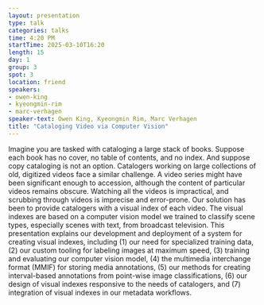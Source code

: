 ```yaml
---
layout: presentation
type: talk
categories: talks
time: 4:20 PM
startTime: 2025-03-10T16:20 
length: 15
day: 1
group: 3
spot: 3
location: friend
speakers:
- owen-king
- kyeongmin-rim
- marc-verhagen
speaker-text: Owen King, Kyeongmin Rim, Marc Verhagen
title: "Cataloging Video via Computer Vision"
---
```

Imagine you are tasked with cataloging a large stack of books.  Suppose each book has no cover, no table of contents, and no index.  And suppose copy cataloging is not an option.  Catalogers working on large collections of old, digitized videos face a similar challenge.  A video series might have been significant enough to accession, although the content of particular videos remains obscure. Watching all the videos is impractical, and scrubbing through videos is imprecise and error-prone.  Our solution has been to provide catalogers with a visual index of each video.  The visual indexes are based on a computer vision model we trained to classify scene types, especially scenes with text, from broadcast television.  This presentation explains our development and deployment of a system for creating visual indexes, including (1) our need for specialized training data, (2) our custom tooling for labeling images at maximum speed, (3) training and evaluating our computer vision model, (4) the multimedia interchange format (MMIF) for storing media annotations, (5) our methods for creating interval-based annotations from point-wise image classifications, (6) our design of visual indexes responsive to the needs of catalogers, and (7) integration of visual indexes in our metadata workflows.
